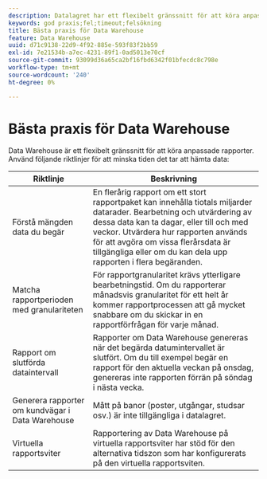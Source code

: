 ```yaml
---
description: Datalagret har ett flexibelt gränssnitt för att köra anpassade rapporter. Genom att följa dessa riktlinjer kan du minska tiden det tar att hämta data.
keywords: god praxis;fel;timeout;felsökning
title: Bästa praxis för Data Warehouse
feature: Data Warehouse
uuid: d71c9138-22d9-4f92-885e-593f83f2bb59
exl-id: 7e21534b-a7ec-4231-89f1-0ad5013e70cf
source-git-commit: 93099d36a65ca2bf16fbd6342f01bfecdc8c798e
workflow-type: tm+mt
source-wordcount: '240'
ht-degree: 0%

---
```


# Bästa praxis för Data Warehouse

Data Warehouse är ett flexibelt gränssnitt för att köra anpassade rapporter. Använd följande riktlinjer för att minska tiden det tar att hämta data:

| Riktlinje | Beskrivning |
|--- |--- |
| Förstå mängden data du begär | En flerårig rapport om ett stort rapportpaket kan innehålla tiotals miljarder datarader. Bearbetning och utvärdering av dessa data kan ta dagar, eller till och med veckor. Utvärdera hur rapporten används för att avgöra om vissa flerårsdata är tillgängliga eller om du kan dela upp rapporten i flera begäranden. |
| Matcha rapportperioden med granulariteten | För rapportgranularitet krävs ytterligare bearbetningstid. Om du rapporterar månadsvis granularitet för ett helt år kommer rapportprocessen att gå mycket snabbare om du skickar in en rapportförfrågan för varje månad. |
| Rapport om slutförda dataintervall | Rapporter om Data Warehouse genereras när det begärda datumintervallet är slutfört. Om du till exempel begär en rapport för den aktuella veckan på onsdag, genereras inte rapporten förrän på söndag i nästa vecka. |
| Generera rapporter om kundvägar i Data Warehouse | Mått på banor (poster, utgångar, studsar osv.) är inte tillgängliga i datalagret. |
| Virtuella rapportsviter | Rapportering av Data Warehouse på virtuella rapportsviter har stöd för den alternativa tidszon som har konfigurerats på den virtuella rapportsviten. |

